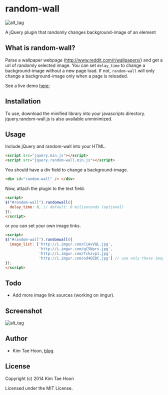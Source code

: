 random-wall
===========

![alt_tag](http://2.bp.blogspot.com/-YMvB0g501qw/U5LnI596o9I/AAAAAAAAEBM/2x3gbnhx1Rw/s1600/logo.png)

A jQuery plugin that randomly changes background-image of an element

What is random-wall?
--------------------

Parse a wallpaper webpage (http://www.reddit.com/r/wallpapers/) and get a url of randomly selected image. You can set ``delay_time`` to change a background-image without a new page load. If not, ``random-wall`` will only change a background-image only when a page is reloaded.

See a live demo [here](http://carpedm20.github.io/randomwall/);


Installation
------------

To use, download the minified library into your javascripts directory. jquery.random-wall.js is also available unminimized.


Usage
-----

Include jQuery and random-wall into your HTML.

```html
<script src="jquery.min.js"></script>
<script src="jquery.random-wall.min.js"></script>
```

You should have a div field to change a background-image.

```html
<div id="random-wall" /> </div>
```

Now, attach the plugin to the text field.

```html
<script>
$("#random-wall").randomwall({
  delay_time: 0, // default: 0 miliseconds (optional)
});
</script>
```

or you can set your own image links.

```html
<script>
$("#random-wall").randomwall({
  image_list: ['http://i.imgur.com/CiAvVQL.jpg',
               'http://i.imgur.com/qC5Nprs.jpg',
               'http://i.imgur.com/fckzvp1.jpg',
               'http://i.imgur.com/od4QZ8C.jpg'] // use only these images (optional)
});
</script>
```


Todo
----
- Add more image link sources (working on imgur).


Screenshot
----

![alt_tag](http://3.bp.blogspot.com/-kV64pkpL0gU/U2r-iz0BXeI/AAAAAAAADws/TdHDuy0d2Vw/s1600/random-wall.png)


Author
-------

- Kim Tae Hoon, [blog](http://carpedm20.us.to).

License
-------

Copyright (c) 2014 Kim Tae Hoon

Licensed under the MIT License.

